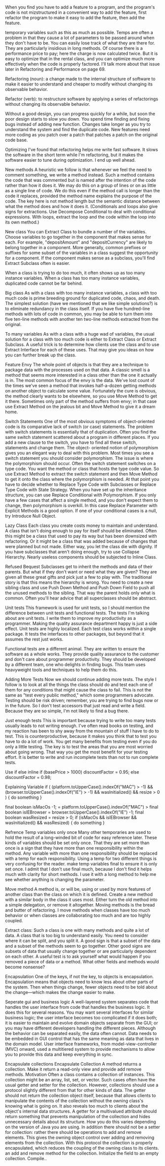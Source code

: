 When you find you have to add a feature to a program, and the program's code is not mizstructured in a convenient way to add the feature, first refactor the program to make it easy to add the feature, then add the feature.

temporary variables such as this as much as possible. Temps are often a problem in that they cause a lot of parameters to be passed around when they don't have to be. You can easily lose track of what they are there for. They are particularly insidious in long methods. Of course there is a performance price to pay; here the charge is now calculated twice. But it is easy to optimize that in the rental class, and you can optimize much more effectively when the code is properly factored. I'll talk more about that issue later in Refactoring and Performance on page 69.

Refactoring (noun): a change made to the internal structure of software to make it easier to understand and cheaper to modify without changing its observable behavior.

Refactor (verb): to restructure software by applying a series of refactorings without changing its observable behavior.

Without a good design, you can progress quickly for a while, but soon the poor design starts to slow you down. You spend time finding and fixing bugs instead of adding new function. Changes take longer as you try to understand the system and find the duplicate code. New features need more coding as you patch over a patch that patches a patch on the original code base.

Optimizing
I've found that refactoring helps me write fast software. It slows the software in the short term while I'm refactoring, but it makes the software easier to tune during optimization. I end up well ahead.

New methods
A heuristic we follow is that whenever we feel the need to comment something, we write a method instead. Such a method contains the code that was commented but is named after the intention of the code rather than how it does it. We may do this on a group of lines or on as little as a single line of code. We do this even if the method call is longer than the code it replaces, provided the method name explains the purpose of the code. The key here is not method length but the semantic distance between what the method does and how it does it. (Conditionals and loops also give signs for extractions. Use Decompose Conditional to deal with conditional expressions. With loops, extract the loop and the code within the loop into its own method.)

New class
You can Extract Class to bundle a number of the variables. Choose variables to go together in the component that makes sense for each. For example, "depositAmount" and "depositCurrency" are likely to belong together in a component. More generally, common prefixes or suffixes for some subset of the variables in a class suggest the opportunity for a component. If the component makes sense as a subclass, you'll find Extract Subclass often is easier.

When a class is trying to do too much, it often shows up as too many instance variables. When a class has too many instance variables, duplicated code cannot be far behind.

Big class
As with a class with too many instance variables, a class with too much code is prime breeding ground for duplicated code, chaos, and death. The simplest solution (have we mentioned that we like simple solutions?) is to eliminate redundancy in the class itself. If you have five hundred-line methods with lots of code in common, you may be able to turn them into five ten-line methods with another ten two-line methods extracted from the original.

To many variables
As with a class with a huge wad of variables, the usual solution for a class with too much code is either to Extract Class or Extract Subclass. A useful trick is to determine how clients use the class and to use Extract Interface for each of these uses. That may give you ideas on how you can further break up the class.

Feature Envy 
The whole point of objects is that they are a technique to package data with the processes used on that data. A classic smell is a method that seems more interested in a class other than the one it actually is in. The most common focus of the envy is the data. We've lost count of the times we've seen a method that invokes half-a-dozen getting methods on another object to calculate some value. Fortunately the cure is obvious, the method clearly wants to be elsewhere, so you use Move Method to get it there. Sometimes only part of the method suffers from envy; in that case use Extract Method on the jealous bit and Move Method to give it a dream home.

Switch Statements 
One of the most obvious symptoms of object-oriented code is its comparative lack of switch (or case) statements. The problem with switch statements is essentially that of duplication. Often you find the same switch statement scattered about a program in different places. If you add a new clause to the switch, you have to find all these switch, statements and change them. The object- oriented notion of polymorphism gives you an elegant way to deal with this problem. Most times you see a switch statement you should consider polymorphism. The issue is where the polymorphism should occur. Often the switch statement switches on a type code. You want the method or class that hosts the type code value. So use Extract Method to extract the switch statement and then Move Method to get it onto the class where the polymorphism is needed. At that point you have to decide whether to Replace Type Code with Subclasses or Replace Type Code with State Strategy. When you have set up the inheritance structure, you can use Replace Conditional with Polymorphism. If you only have a few cases that affect a single method, and you don't expect them to change, then polymorphism is overkill. In this case Replace Parameter with Explicit Methods is a good option. If one of your conditional cases is a null, try Introduce Null Object.

Lazy Class 
Each class you create costs money to maintain and understand. A class that isn't doing enough to pay for itself should be eliminated. Often this might be a class that used to pay its way but has been downsized with refactoring. Or it might be a class that was added because of changes that were planned but not made. Either way, you let the class die with dignity. If you have subclasses that aren't doing enough, try to use Collapse Hierarchy. Nearly useless components should be subjected to Inline Class.

Refused Bequest 
Subclasses get to inherit the methods and data of their parents. But what if they don't want or need what they are given? They are given all these great gifts and pick just a few to play with. The traditional story is that this means the hierarchy is wrong. You need to create a new sibling class and use Push Down Method and Push Down Field to push all the unused methods to the sibling. That way the parent holds only what is common. Often you'll hear advice that all superclasses should be abstract.

Unit tests
This framework is used for unit tests, so I should mention the difference between unit tests and functional tests. The tests I'm talking about are unit tests. I write them to improve my productivity as a programmer. Making the quality assurance department happy is just a side effect. Unit tests are highly localized. Each test class works within a single package. It tests the interfaces to other packages, but beyond that it assumes the rest just works. 

Functional tests 
are a different animal. They are written to ensure the software as a whole works. They provide quality assurance to the customer and don't care about programmer productivity. They should be developed by a different team, one who delights in finding bugs. This team uses heavyweight tools and techniques to help them do this.

Adding More Tests 
Now we should continue adding more tests. The style I follow is to look at all the things the class should do and test each one of them for any conditions that might cause the class to fail. This is not the same as "test every public method," which some programmers advocate. Testing should be risk driven; remember, you are trying to find bugs now or in the future. So I don't test accessors that just read and write a field. Because they are so simple, I'm not likely to find a bug there.

Just enough tests
This is important because trying to write too many tests usually leads to not writing enough. I've often read books on testing, and my reaction has been to shy away from the mountain of stuff I have to do to test. This is counterproductive, because it makes you think that to test you have to do a lot of work. You get many benefits from testing even if you do only a little testing. The key is to test the areas that you are most worried about going wrong. That way you get the most benefit for your testing effort. It is better to write and run incomplete tests than not to run complete tests.

Use if else inline
if (basePrice > 1000) discountFactor = 0.95;
else discountFactor = 0.98;

Explaining Variable
if ( (platform.toUpperCase().indexOf("MAC") > -1) && (browser.toUpperCase().indexOf("IE") > -1) && wasInitialized() && resize > 0 ) 
{ do something }

 final boolean isMacOs -1; = platform.toUpperCase().indexOf("MAC") > 
final boolean isIEBrowser = browser.toUpperCase().indexOf("IE") -1; 
final boolean wasResized = resize > 0; 
if (isMacOs && isIEBrowser && wasInitialized() && wasResized) 
{ do something }

Refrence Temp variables only once
Many other temporaries are used to hold the result of a long-winded bit of code for easy reference later. These kinds of variables should be set only once. That they are set more than once is a sign that they have more than one responsibility within the method. Any variable with more than one responsibility should be replaced with a temp for each responsibility. Using a temp for two different things is very confusing for the reader. make temp variables final to ensure it is only set once. I admit that I don't use final much, because I don't find it helps much with clarity for short methods. I use it with a long method to help me see whether anything is changing the parameter.

Move method
A method is, or will be, using or used by more features of another class than the class on which it is defined. Create a new method with a similar body in the class it uses most. Either turn the old method into a simple delegation, or remove it altogether. Moving methods is the bread and butter of refactoring. I move methods when classes have too much behavior or when classes are collaborating too much and are too highly coupled. 

Extract class:
Such a class is one with many methods and quite a lot of data. A class that is too big to understand easily. You need to consider where it can be split, and you split it. A good sign is that a subset of the data and a subset of the methods seem to go together. Other good signs are subsets of data that usually change together or are particularly dependent on each other. A useful test is to ask yourself what would happen if you removed a piece of data or a method. What other fields and methods would become nonsense?

Encapsulation
One of the keys, if not the key, to objects is encapsulation. Encapsulation means that objects need to know less about other parts of the system. Then when things change, fewer objects need to be told about the change—which makes the change easier to make.

Seperate gui and business logic
A well-layered system separates code that handles the user interface from code that handles the business logic. It does this for several reasons. You may want several interfaces for similar business logic; the user interface becomes too complicated if it does both; it is easier to maintain and evolve domain objects separate from the GUI; or you may have different developers handling the different pieces. Although the behavior can be separated easily, the data often cannot. Data needs to be embedded in GUI control that has the same meaning as data that lives in the domain model. User interface frameworks, from model-view-controller (MVC) onward, used a multitiered system to provide mechanisms to allow you to provide this data and keep everything in sync.

Encapsulate collections
Encapsulate Collection A method returns a collection. Make it return a read-only view and provide add remove methods. Motivation Often a class contains a collection of instances. This collection might be an array, list, set, or vector. Such cases often have the usual getter and setter for the collection. However, collections should use a protocol slightly different from that for other kinds of data. The getter should not return the collection object itself, because that allows clients to manipulate the contents of the collection without the owning class's knowing what is going on. It also reveals too much to clients about the object's internal data structures. A getter for a multivalued attribute should return something that prevents manipulation of the collection and hides unnecessary details about its structure. How you do this varies depending on the version of Java you are using. In addition there should not be a setter for collection: rather there should be operations to add and remove elements. This gives the owning object control over adding and removing elements from the collection. With this protocol the collection is properly encapsulated, which reduces the coupling of the owning class to its clients. 
 an add and remove method for the collection. Initialize the field to an empty collection. Compile.. 

